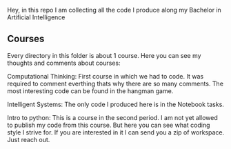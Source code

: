 Hey, in this repo I am collecting all the code I produce along my Bachelor in Artificial Intelligence

## Courses
Every directory in this folder is about 1 course. Here you can see my thoughts and comments about courses:

Computational Thinking: 
First course in which we had to code. It was required to comment everthing thats why there are so many comments. 
The most interesting code can be found in the hangman game.

Intelligent Systems:
The only code I produced here is in the Notebook tasks.

Intro to python:
This is a course in the second period. I am not yet allowed to publish my code from this course. 
But here you can see what coding style I strive for. If you are interested in it I can send you a zip of workspace.
Just reach out.
